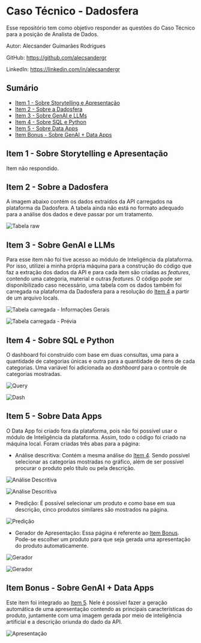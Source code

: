 # Caso Técnico - Dadosfera <!-- omit in toc -->

Esse repositório tem como objetivo responder as questões do Caso Técnico para a posição de Analista de Dados.

Autor: Alecsander Guimarães Rodrigues

GitHub: https://github.com/alecsandergr

LinkedIn: https://linkedin.com/in/alecsandergr

## Sumário <!-- omit in toc -->

- [Item 1 - Sobre Storytelling e Apresentação](#item-1---sobre-storytelling-e-apresentação)
- [Item 2 - Sobre a Dadosfera](#item-2---sobre-a-dadosfera)
- [Item 3 - Sobre GenAI e LLMs](#item-3---sobre-genai-e-llms)
- [Item 4 - Sobre SQL e Python](#item-4---sobre-sql-e-python)
- [Item 5 - Sobre Data Apps](#item-5---sobre-data-apps)
- [Item Bonus - Sobre GenAI + Data Apps](#item-bonus---sobre-genai--data-apps)

## Item 1 - Sobre Storytelling e Apresentação
Item não respondido.

## Item 2 - Sobre a Dadosfera

A imagem abaixo contém os dados extraídos da API carregados na plataforma da Dadosfera. A tabela ainda não está no formato adequado para a análise dos dados e deve passar por um tratamento.

![Tabela *raw*](./images/item_2/tabela_raw.png)

## Item 3 - Sobre GenAI e LLMs

Para esse item não foi tive acesso ao módulo de Inteligência da plataforma. Por isso, utilizei a minha própria máquina para a construção do código que faz a extração dos dados da API e para cada item são criadas as *features*, contendo uma categoria, material e outras *features*.
O código pode ser disponibilizado caso necessário, 
uma tabela com os dados também foi carregada na plataforma da Dadosfera para a resolução do [Item 4](#item-4---sobre-sql-e-python) a partir de um arquivo locals.

![Tabela carregada - Informações Gerais](images/item_3/item3_1.png)

![Tabela carregada - Prévia](images/item_3/item3_2.png)

## Item 4 - Sobre SQL e Python

O dashboard foi construído com base em duas consultas, uma para a quantidade de categorias únicas e outra para a quantidade de itens de cada categorias. Uma variável foi adicionada ao *dashboard* para o controle de categorias mostradas.

![Query](./images/item_4/query.png)

![Dash](./images/item_4/dash.png)


## Item 5 - Sobre Data Apps

O Data App foi criado fora da plataforma, pois não foi possível usar o módulo de Inteligência da plataforma. Assim, todo o código foi criado na máquina local. Foram criadas três abas para a página: 
- Análise descritiva: Contém a mesma análise do [Item 4](#item-4---sobre-sql-e-python). Sendo possível selecionar as categorias mostradas no gráfico, além de ser possível procurar o produto pelo título ou pela descrição. 
  
![Análise Descritiva](images/item_5/page1_1.png)

![Análise Descritiva](images/item_5/page1_2.png)

- Predição: É possível selecionar um produto e como base em sua descrição, cinco produtos similares são mostrados na página.
  

![Predição](images/item_5/page2.png)

- Gerador de Apresentação: Essa página é referente ao [Item Bonus](#item-bonus---sobre-genai--data-apps). Pode-se escolher um produto para que seja gerada uma apresentação do produto automaticamente.
  
![Gerador](images/item_5/page3_1.png)

![Gerador](images/item_5/page3_2.png)

## Item Bonus - Sobre GenAI + Data Apps

Este item foi integrado ao [Item 5](#item-5---sobre-data-apps). Nele é possível fazer a geração automática de uma apresentação contendo as principais características do produto, juntamente com uma imagem gerada por meio de inteligência artificial e a descrição oriunda do dado da API.

![Apresentação](images/item_bonus/presentation.png)